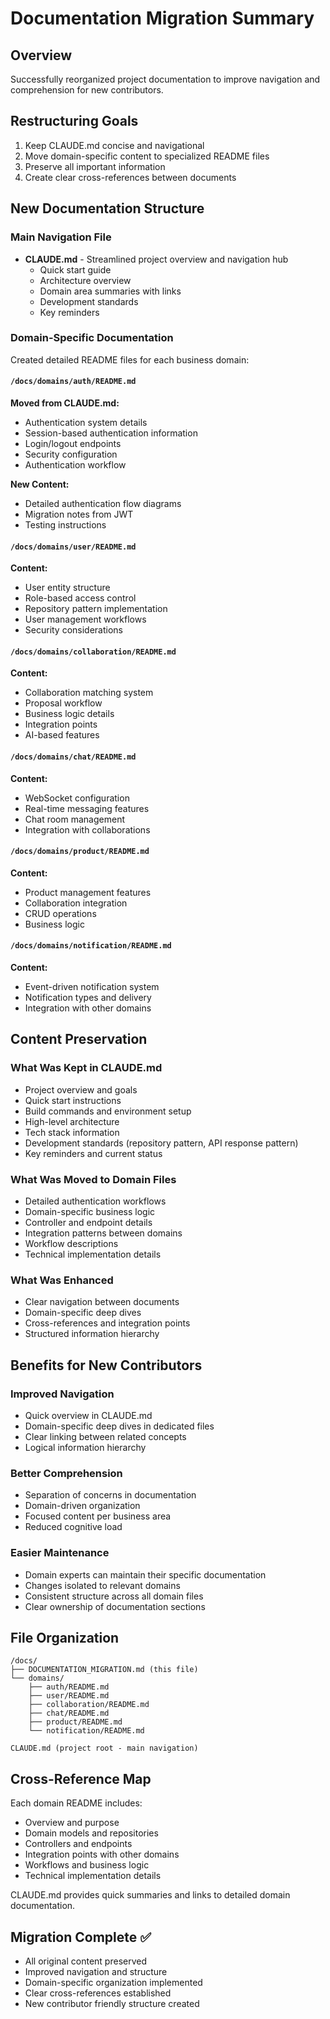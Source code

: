 # Documentation Migration Summary

## Overview
Successfully reorganized project documentation to improve navigation and comprehension for new contributors.

## Restructuring Goals
1. Keep CLAUDE.md concise and navigational
2. Move domain-specific content to specialized README files
3. Preserve all important information
4. Create clear cross-references between documents

## New Documentation Structure

### Main Navigation File
- **CLAUDE.md** - Streamlined project overview and navigation hub
  - Quick start guide
  - Architecture overview
  - Domain area summaries with links
  - Development standards
  - Key reminders

### Domain-Specific Documentation
Created detailed README files for each business domain:

#### `/docs/domains/auth/README.md`
**Moved from CLAUDE.md:**
- Authentication system details
- Session-based authentication information
- Login/logout endpoints
- Security configuration
- Authentication workflow

**New Content:**
- Detailed authentication flow diagrams
- Migration notes from JWT
- Testing instructions

#### `/docs/domains/user/README.md`
**Content:**
- User entity structure
- Role-based access control
- Repository pattern implementation
- User management workflows
- Security considerations

#### `/docs/domains/collaboration/README.md`
**Content:**
- Collaboration matching system
- Proposal workflow
- Business logic details
- Integration points
- AI-based features

#### `/docs/domains/chat/README.md`
**Content:**
- WebSocket configuration
- Real-time messaging features
- Chat room management
- Integration with collaborations

#### `/docs/domains/product/README.md`
**Content:**
- Product management features
- Collaboration integration
- CRUD operations
- Business logic

#### `/docs/domains/notification/README.md`
**Content:**
- Event-driven notification system
- Notification types and delivery
- Integration with other domains

## Content Preservation

### What Was Kept in CLAUDE.md
- Project overview and goals
- Quick start instructions
- Build commands and environment setup
- High-level architecture
- Tech stack information
- Development standards (repository pattern, API response pattern)
- Key reminders and current status

### What Was Moved to Domain Files
- Detailed authentication workflows
- Domain-specific business logic
- Controller and endpoint details
- Integration patterns between domains
- Workflow descriptions
- Technical implementation details

### What Was Enhanced
- Clear navigation between documents
- Domain-specific deep dives
- Cross-references and integration points
- Structured information hierarchy

## Benefits for New Contributors

### Improved Navigation
- Quick overview in CLAUDE.md
- Domain-specific deep dives in dedicated files
- Clear linking between related concepts
- Logical information hierarchy

### Better Comprehension
- Separation of concerns in documentation
- Domain-driven organization
- Focused content per business area
- Reduced cognitive load

### Easier Maintenance
- Domain experts can maintain their specific documentation
- Changes isolated to relevant domains
- Consistent structure across all domain files
- Clear ownership of documentation sections

## File Organization
```
/docs/
├── DOCUMENTATION_MIGRATION.md (this file)
└── domains/
    ├── auth/README.md
    ├── user/README.md
    ├── collaboration/README.md
    ├── chat/README.md
    ├── product/README.md
    └── notification/README.md

CLAUDE.md (project root - main navigation)
```

## Cross-Reference Map
Each domain README includes:
- Overview and purpose
- Domain models and repositories
- Controllers and endpoints
- Integration points with other domains
- Workflows and business logic
- Technical implementation details

CLAUDE.md provides quick summaries and links to detailed domain documentation.

## Migration Complete ✅
- All original content preserved
- Improved navigation and structure
- Domain-specific organization implemented
- Clear cross-references established
- New contributor friendly structure created